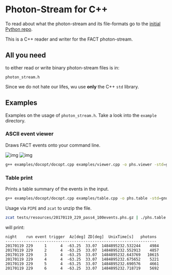 # Photon-Stream for C++

To read about what the photon-stream and its file-formats go to the [initial Python repo](https://github.com/fact-project/photon_stream).

This is a C++ reader and writer for the FACT photon-stream.

## All you need 
to either read or write binary photon-stream files is in:

```photon_stream.h```

Since we do not hate our lifes, wu use __only__ the C++ ```std``` library.



## Examples
Examples on the usage of ```photon_stream.h```. Take a look into the ```example``` directory.

### ASCII event viewer 
Draws FACT events onto your command line.


![img](examples/viewer_1.png) ![img](examples/viewer_2.png)


```bash
g++ examples/docopt/docopt.cpp examples/viewer.cpp -o phs.viewer -std=gnu++11
```

### Table print
Prints a table summary of the events in the input.

```bash
g++ examples/docopt/docopt.cpp examples/table.cpp -o phs.table -std=gnu++11
```
Usage via ```PIPE``` and ```zcat``` to unzip the file.

```bash
zcat tests/resources/20170119_229_pass4_100events.phs.gz | ./phs.table
```
will print:

```
night    run event trigger  Az[deg] ZD[deg]  UnixTime[s]   photons
------------------------------------------------------------------
20170119 229     1      4  -63.25  33.07  1484895232.532244    4984
20170119 229     2      4  -63.25  33.07  1484895232.552913    4857
20170119 229     3      4  -63.25  33.07  1484895232.643769   10615
20170119 229     4      4  -63.25  33.07  1484895232.675652    5221
20170119 229     5      4  -63.25  33.07  1484895232.690576    4661
20170119 229     6      4  -63.25  33.07  1484895232.718719    5692
```
